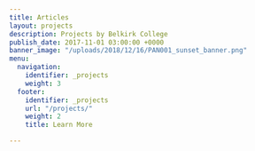 ```yaml
---
title: Articles
layout: projects
description: Projects by Belkirk College
publish_date: 2017-11-01 03:00:00 +0000
banner_image: "/uploads/2018/12/16/PAN001_sunset_banner.png"
menu:
  navigation:
    identifier: _projects
    weight: 3
  footer:
    identifier: _projects
    url: "/projects/"
    weight: 2
    title: Learn More

---
```

